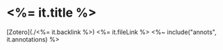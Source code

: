 # <%= it.title %>

[Zotero](./<%= it.backlink %>) <%= it.fileLink %>
<%~ include("annots", it.annotations) %>
